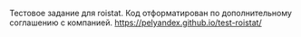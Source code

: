 Тестовое задание для roistat.
Код отформатирован по дополнительному соглашению с компанией.
https://pelyandex.github.io/test-roistat/
